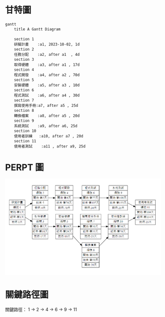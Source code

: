 # 甘特圖
```mermaid
gantt
    title A Gantt Diagram

    section 1
    研擬計畫    :a1, 2023-10-02, 1d
    section 2
    任務分配    :a2, after a1  , 4d
    section 3
    取得硬體    :a3, after a1 , 17d
    section 4
    程式開發    :a4, after a2 , 70d
    section 5 
    安裝硬體    :a5, after a3 , 10d
    section 6
    程式測試    :a6, after a4 , 30d
    section 7
    撰寫使用手冊:a7, after a5 , 25d
    section 8
    轉換檔案    :a8, after a5 , 20d
    section 9
    系統測試    :a9, after a6, 25d
    section 10
    使用者訓練   :a10, after a7 , 20d
    section 11
    使用者測試    :a11 , after a9, 25d
```

# PERPT 圖

![ERPT](ERPT.png "ERPT圖")

# 關鍵路徑圖
關鍵路徑： 1 → 2 → 4 → 6 → 9 → 11
